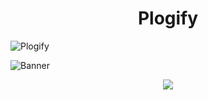 <h1 align="center">Plogify</h1>

![Plogify](https://user-images.githubusercontent.com/95040233/194897289-591f2dec-9ac0-4a29-824a-ab6fe2a02d86.png)

![Banner]()

<p align="center">
  <a href="https://github.com/Suman373/Plogify"><img src="https://img.shields.io/maintenance/yes/2022"></a>
</p>


